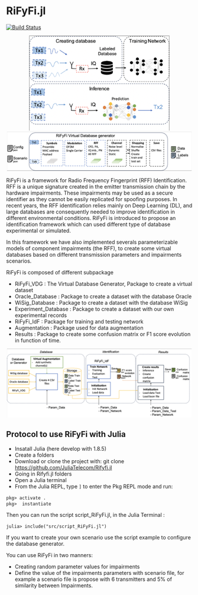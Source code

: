# RiFyFi.jl 

[![Build Status](https://github.com/achilletIrisa/RiFyFi.jl/actions/workflows/CI.yml/badge.svg?branch=main)](https://github.com/achilletIrisa/RiFyFi.jl/actions/workflows/CI.yml?query=branch%3Amain)

<div align="center">
  <img src="docs/RiFyFi1.png" alt="Makie.jl" width="380">
</div>

<div align="center">
  <img src="docs/Generator.png" alt="Makie.jl" width="500">
</div>

RiFyFi is a framework for Radio Frequency Fingerprint (RFF) Identification. RFF is a unique signature created in the emitter transmission chain by the hardware impairments. These impairments may be used as a secure identifier as they cannot be easily replicated for spoofing purposes. In recent years, the RFF identification relies mainly on Deep Learning (DL), and large databases are consequently needed to improve identification in different environmental conditions. RiFyFi is introduced to propose an identification framework which can used different type of database experimental or simulated. 

In this framework we have also implemented severals parameterizable models of component impairments (the RFF), to create some virtual databases based on different transmission parameters and impairments scenarios.


RiFyFi is composed of different subpackage 
- RiFyFi_VDG : The Virtual Database Generator, Package to create a virtual dataset
- Oracle_Database : Package to create a dataset with the database Oracle
- WiSig_Database : Package to create a dataset with the database WiSig
- Experiment_Database : Package to create a dataset with our own experimental records
- RiFyFi_IdF : Package for training and testing network
- Augmentation : Package used for data augmentation
- Results : Package to create some confusion matrix or F1 score evolution in function of time.

<div align="center">
  <img src="docs/RIFYFI_SYSTEM.png" alt="Makie.jl" width="500">
</div>


## Protocol to use RiFyFi with Julia 

- Insatall Julia (here develop with 1.8.5)
- Create a folders
- Download or clone the project with: git clone https://github.com/JuliaTelecom/Rifyfi.jl
- Going in Rifyfi.jl folders
- Open a Julia terminal
- From the Julia REPL, type `]` to enter the Pkg REPL mode and run:

```pkg
pkg> activate .
pkg>  instantiate
```
Then you can run the script script_RiFyFi.jl, in the Julia Terminal :
```
julia> include("src/script_RiFyFi.jl")
```

If you want to create your own scenario use the script example to configure the database generator.

You can use RiFyFi in two manners: 
-   Creating random parameter values for impairments 
-   Define the value of the impairments parameters with scenario file, for example a scenario file is propose with 6 transmitters and 5% of similarity between Impairments. 



